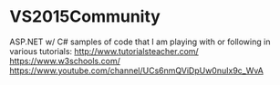 # VS2015Community
ASP.NET w/ C# samples of code that I am playing with or following in various tutorials:
http://www.tutorialsteacher.com/
https://www.w3schools.com/
https://www.youtube.com/channel/UCs6nmQViDpUw0nuIx9c_WvA
